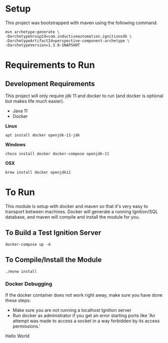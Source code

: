 # Setup
This project was bootstrapped with maven using the following command.

```
mvn archetype:generate \
-DarchetypeGroupId=com.inductiveautomation.ignitionsdk \
-DarchetypeArtifactId=perspective-component-archetype \
-DarchetypeVersion=1.3.0-SNAPSHOT
```

# Requirements to Run

## Development Requirements

This project will only require jdk 11 and docker to run (and docker is optional but makes life much easier).
* Java 11
* Docker

**Linux**

    apt install docker openjdk-11-jdk

**Windows**

    choco install docker docker-compose openjdk-11

**OSX**

    brew install docker openjdk11

# To Run
This module is setup with docker and maven so that it's very easy to transport between machines. Docker will generate a running Ignition/SQL database, and maven will compile and install the module for you.

## To Build a Test Ignition Server

    docker-compose up -d

## To Compile/Install the Module

    ./mvnw install

### Docker Debugging
If the docker container does not work right away, make sure you have done these steps:
- Make sure you are not running a localhost Ignition server
- Run docker as administrator if you get an error starting ports like 'An attempt was made to access a socket in a way forbidden by its access permissions.'

Hello World